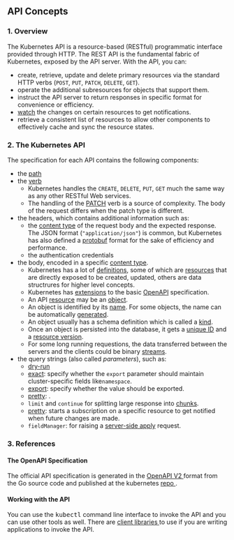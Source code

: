 ## API Concepts

### 1. Overview
The Kubernetes API is a resource-based (RESTful) programmatic interface
provided through HTTP.
The REST API is the fundamental fabric of Kubernetes, exposed by the API server.
With the API, you can:

- create, retrieve, update and delete primary resources via the standard HTTP
  verbs (`POST`, `PUT`, `PATCH`, `DELETE`, `GET`).
- operate the additional subresources for objects that support them.
- instruct the API server to return responses in specific format for
  convenience or efficiency. 
- <a href="{% url 'static-page' 'watch' %}">watch</a> the changes on certain
  resources to get notifications.
- retrieve a consistent list of resources to allow other components to
  effectively cache and sync the resource states.

### 2. The Kubernetes API

The specification for each API contains the following components:

<ul>
  <li>the <a href="{% url 'static-page' 'path' %}">path</a>
  </li>
  <li>the <a href="{% url 'static-page' 'verbs' %}">verb</a>
    <ul>
      <li>Kubernetes handles the <code>CREATE</code>, <code>DELETE</code>,
        <code>PUT</code>, <code>GET</code> much the same way as any other
        RESTful Web services.
      </li>
      <li>The handling of the <a href="{% url 'static-page' 'patches' %}">
        PATCH</a> verb is a source of complexity. The body of the request
        differs when the patch type is different.
      </li>
    </ul>
  </li>
  <li>the headers, which contains additional information such as:
    <ul>
      <li>the <a href="{% url 'static-page' 'content-type' %}">content type</a>
       of the request body and the expected response. The JSON format
       (<code>"application/json"</code>) is common, but Kubernetes has
       also defined a <a href="{% url 'static-page' 'protobuf' %}">protobuf</a>
       format for the sake of efficiency and performance.
      </li>
      <li>the authentication credentials
      </li>
    </ul>
  </li>
  <li>the body, encoded in a specific <a href="{% url 'static-page' 'content-type' %}">content type</a>.
    <ul>
      <li>Kubernetes has a lot of <a href="{% url 'list-definitions' '' 'all' %}">definitions</a>,
        some of which are <a href="{% url 'list-resources' '' 'all' %}">resources</a>
        that are directly exposed to be created, updated, others are data
        structrures for higher level concepts.
      </li>
      <li>Kubernetes has <a href="{% url 'static-page' 'extensions' %}">extensions</a>
        to the basic <a href="https://www.openapis.org/" target="_blank">OpenAPI</a>
        specification.
      </li>
      <li>An API <a href="{% url 'static-page' 'resource' %}">resource</a>
        may be an <a href="{% url 'static-page' 'object' %}">object</a>.
      </li>
      <li>An object is identified by its <a href="{% url 'static-page' 'name' %}">name</a>.
        For some objects, the name can be automatically
        <a href="{% url 'static-page' 'generate-name' %}">generated</a>.
      </li>
      <li>An object usually has a schema definition which is called a
        <a href="{% url 'static-page' 'kind' %}">kind</a>.
      </li>
      <li>Once an object is persisted into the database, it gets a
        <a href="{% url 'static-page' 'uid' %}">unique ID</a> and a
        <a href="{% url 'static-page' 'resource-version' %}">resource version</a>.
      </li>
      <li>For some long running requestions, the data transferred between the
        servers and the clients could be binary
        <a href="{% url 'static-page' 'stream' %}">streams</a>.
      </li>
    </ul>
  </li>
  <li>the query strings (also called <i>parameters</i>), such as:
    <ul>
     <li><a href="{% url 'static-page' 'dry-run' %}">dry-run</a>
     </li>
     <li><a href="{% url 'static-page' 'exact' %}">exact</a>: specify whether
       the <code>export</code> parameter should maintain cluster-specific fields
       like<code>namespace</code>.
     </li>
     <li><a href="{% url 'static-page' 'export' %}">export</a>: specify
        whether the value should be exported.
     </li>
     <li><a href="{% url 'static-page' 'pretty' %}">pretty</a>: .
     </li>
     <li><code>limit</code> and <code>continue</code> for splitting large
       response into <a href="{% url 'static-page' 'pagination' %}">chunks</a>.
     </li>
     <li><a href="{% url 'static-page' 'watch' %}">pretty</a>: starts a
       subscription on a specific resource to get notified when future changes
       are made.
     </li>
     <li><code>fieldManager</code>: for raising a
       <a href="{% url 'static-page' 'server-side-apply' %}">server-side apply</a>
       request.
     </li>
    </ul>
  </li>
</ul>

### 3. References

#### The OpenAPI Specification

The official API specification is generated in the
<a href="https://www.openapis.org/" target="_blank">OpenAPI V2
<i class='fa fa-external-link-alt'></i></a>
format from the Go source code and published at the kubernetes
<a href="https://github.com/kubernetes/kubernetes/blob/master/api/openapi-spec/swagger.json"
target="_blank">repo <i class='fa fa-external-link-alt'></i></a>.

#### Working with the API

You can use the <kbd>kubectl</kbd> command line interface to invoke the API
and you can use other tools as well. There are
<a href="https://kubernetes.io/docs/reference/using-api/client-libraries"
target="_blank">client libraries <i class='fa fa-external-link-alt'></i></a>
to use if you are writing applications to invoke the API.


